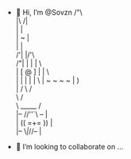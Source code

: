 - 👋 Hi, I’m @Sovzn
         /"\          
        |\ /|         
        |   |         
        | ~ |         
        |   |         
     /'\|   |/'\      
 /"\|   |   |   | \   
|   [ @ ]   |   |  \  
|   |   |   |   |   \ 
| ~ ~  ~  ~ |    )   \
|                   / 
 \                 /  
  \               /   
   \    _____    /    
    |– //''`\ – |     
    | (( =+= )) |     
    |– \\_|_//– |    

- 💞️ I’m looking to collaborate on ...
